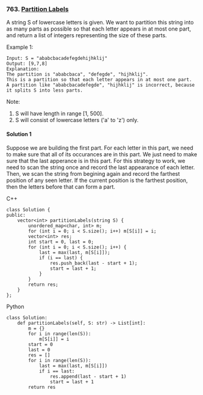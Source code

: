 ### 763\. [Partition Labels](https://leetcode.com/problems/partition-labels/)

A string S of lowercase letters is given. We want to partition this string into as many parts as possible so that each letter appears in at most one part, and return a list of integers representing the size of these parts.

Example 1:
```
Input: S = "ababcbacadefegdehijhklij"
Output: [9,7,8]
Explanation:
The partition is "ababcbaca", "defegde", "hijhklij".
This is a partition so that each letter appears in at most one part.
A partition like "ababcbacadefegde", "hijhklij" is incorrect, because it splits S into less parts.
```

Note:
1. S will have length in range [1, 500].
2. S will consist of lowercase letters ('a' to 'z') only.

#### Solution 1

Suppose we are building the first part. For each letter in this part, we need to make sure that all of
its occurances are in this part. We just need to make sure that the last apperance is in this part. For
this strategy to work, we need to scan the string once and record the last appearance of each letter.
Then, we scan the string from begining again and record the farthest position of any seen letter. If the
current position is the farthest position, then the letters before that can form a part.

C++

```
class Solution {
public:
    vector<int> partitionLabels(string S) {
        unordered_map<char, int> m;
        for (int i = 0; i < S.size(); i++) m[S[i]] = i;
        vector<int> res;
        int start = 0, last = 0;
        for (int i = 0; i < S.size(); i++) {
            last = max(last, m[S[i]]);
            if (i == last) {
                res.push_back(last - start + 1);
                start = last + 1;
            }
        }
        return res;
    }
};
```

Python

```
class Solution:
    def partitionLabels(self, S: str) -> List[int]:
        m = {}
        for i in range(len(S)):
            m[S[i]] = i
        start = 0
        last = 0
        res = []
        for i in range(len(S)):
            last = max(last, m[S[i]])
            if i == last:
                res.append(last - start + 1)
                start = last + 1
        return res
```

